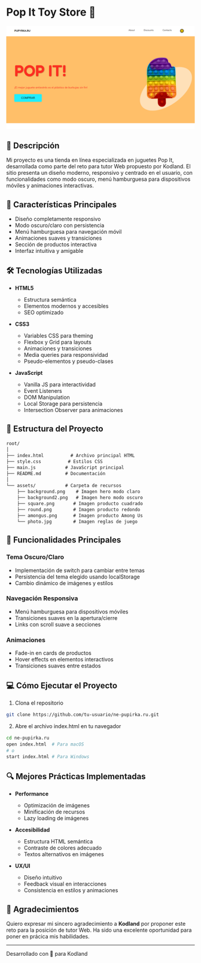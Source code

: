 # Pop It Toy Store 🎯

![Pop It Banner](Landing_Page_Light.png)

## 📝 Descripción

Mi proyecto es una tienda en línea especializada en juguetes Pop It, desarrollada como parte del reto para tutor Web propuesto por Kodland. El sitio presenta un diseño moderno, responsivo y centrado en el usuario, con funcionalidades como modo oscuro, menú hamburguesa para dispositivos móviles y animaciones interactivas.

## 🚀 Características Principales

- Diseño completamente responsivo
- Modo oscuro/claro con persistencia
- Menú hamburguesa para navegación móvil
- Animaciones suaves y transiciones
- Sección de productos interactiva
- Interfaz intuitiva y amigable

## 🛠️ Tecnologías Utilizadas

- **HTML5**
  - Estructura semántica
  - Elementos modernos y accesibles
  - SEO optimizado

- **CSS3**
  - Variables CSS para theming
  - Flexbox y Grid para layouts
  - Animaciones y transiciones
  - Media queries para responsividad
  - Pseudo-elementos y pseudo-clases

- **JavaScript**
  - Vanilla JS para interactividad
  - Event Listeners
  - DOM Manipulation
  - Local Storage para persistencia
  - Intersection Observer para animaciones

## 📁 Estructura del Proyecto

```
root/
│
├── index.html          # Archivo principal HTML
├── style.css          # Estilos CSS
├── main.js           # JavaScript principal
├── README.md         # Documentación
│
└── assets/           # Carpeta de recursos
    ├── background.png    # Imagen hero modo claro
    ├── background2.png   # Imagen hero modo oscuro
    ├── square.png       # Imagen producto cuadrado
    ├── round.png        # Imagen producto redondo
    ├── amongus.png      # Imagen producto Among Us
    └── photo.jpg        # Imagen reglas de juego
```

## 🎯 Funcionalidades Principales

### Tema Oscuro/Claro
- Implementación de switch para cambiar entre temas
- Persistencia del tema elegido usando localStorage
- Cambio dinámico de imágenes y estilos

### Navegación Responsiva
- Menú hamburguesa para dispositivos móviles
- Transiciones suaves en la apertura/cierre
- Links con scroll suave a secciones

### Animaciones
- Fade-in en cards de productos
- Hover effects en elementos interactivos
- Transiciones suaves entre estados

## 💻 Cómo Ejecutar el Proyecto

1. Clona el repositorio
```bash
git clone https://github.com/tu-usuario/ne-pupirka.ru.git
```

2. Abre el archivo index.html en tu navegador
```bash
cd ne-pupirka.ru
open index.html  # Para macOS
# o
start index.html # Para Windows
```

## 🔍 Mejores Prácticas Implementadas

- **Performance**
  - Optimización de imágenes
  - Minificación de recursos
  - Lazy loading de imágenes

- **Accesibilidad**
  - Estructura HTML semántica
  - Contraste de colores adecuado
  - Textos alternativos en imágenes

- **UX/UI**
  - Diseño intuitivo
  - Feedback visual en interacciones
  - Consistencia en estilos y animaciones

## 🤝 Agradecimientos

Quiero expresar mi sincero agradecimiento a **Kodland** por proponer este reto para la posición de tutor Web. Ha sido una excelente oportunidad para poner en prácica mis habilidades.


---
Desarrollado con 💜 para Kodland
